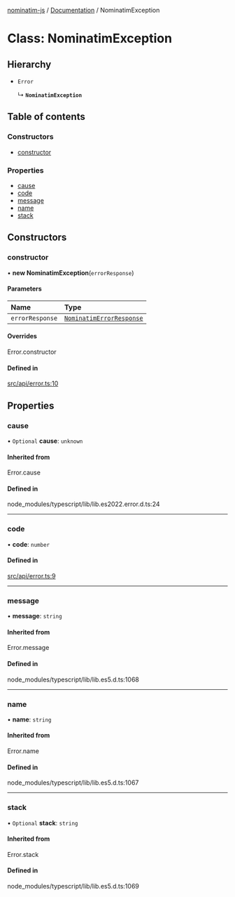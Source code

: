 [nominatim-js](../README.md) / [Documentation](../modules.md) / NominatimException

# Class: NominatimException

## Hierarchy

- `Error`

  ↳ **`NominatimException`**

## Table of contents

### Constructors

- [constructor](NominatimException.md#constructor)

### Properties

- [cause](NominatimException.md#cause)
- [code](NominatimException.md#code)
- [message](NominatimException.md#message)
- [name](NominatimException.md#name)
- [stack](NominatimException.md#stack)

## Constructors

### constructor

• **new NominatimException**(`errorResponse`)

#### Parameters

| Name | Type |
| :------ | :------ |
| `errorResponse` | [`NominatimErrorResponse`](../interfaces/NominatimErrorResponse.md) |

#### Overrides

Error.constructor

#### Defined in

[src/api/error.ts:10](https://github.com/blksnk/nominatim-js/blob/2f25718/src/api/error.ts#L10)

## Properties

### cause

• `Optional` **cause**: `unknown`

#### Inherited from

Error.cause

#### Defined in

node_modules/typescript/lib/lib.es2022.error.d.ts:24

___

### code

• **code**: `number`

#### Defined in

[src/api/error.ts:9](https://github.com/blksnk/nominatim-js/blob/2f25718/src/api/error.ts#L9)

___

### message

• **message**: `string`

#### Inherited from

Error.message

#### Defined in

node_modules/typescript/lib/lib.es5.d.ts:1068

___

### name

• **name**: `string`

#### Inherited from

Error.name

#### Defined in

node_modules/typescript/lib/lib.es5.d.ts:1067

___

### stack

• `Optional` **stack**: `string`

#### Inherited from

Error.stack

#### Defined in

node_modules/typescript/lib/lib.es5.d.ts:1069
